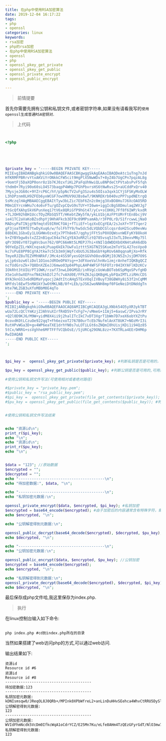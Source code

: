 ```yaml
---
title: 在php中使用RSA加密算法
date: 2019-12-04 16:17:22
tags:
- php
- openssl
categories: linux
keywords:
- rsa加密
- php的rsa加密
- 在php中使用RSA加密算法
- openssl
- php
- openssl_pkey_get_private
- openssl_pkey_get_public
- openssl_private_encrypt
- openssl_public_encrypt

---
```

> 前情提要

首先你需要先拥有公钥和私钥文件,或者密钥字符串,如果没有请看我写的`使用openssl生成普通RSA密钥对`.

> 上代码

```php


<?php





$private_key = '-----BEGIN PRIVATE KEY-----
MIIEvgIBADANBgkqhkiG9w0BAQEFAASCBKgwggSkAgEAAoIBAQDeAtc1uTng7nJd
HfKRMFPBRrvYtxAKViYrONkkCFW5cit9HgPlX5NwWDv7+8yZ4b7UgCPn7pqzAL8g
+9omtFj5DaXQP0onr8z1b7KJ0zxfiKL2PaFqUhNwiQLu8NPdeCtPVtabsPvF5fqh
thdm0+7Ryi90o60sLO4573baqpP4WHp7PGhPbvrsHS6tNwRvs25+aUCddPxQrv40
7MysjeJG60c+9YZrcP6C/hY/p5pNcTV2uFg3Szu4s5OIsa3qxk1CYjSFSKyMoOLW
L3hDPznm0LH9ZFEb6yxWCGF7owVMUV9UJBs6wT/9KNREKrb040vzPP7spdNEtrgQ
SsMczqlHAgMBAAECggEBAItTyw3bLZic7EbF6Zn2c0mjg3XxBO8Hu7J6XcOAO5RD
M0m1EYrcnWHu7c4o6vFTu/gOZvpCQvG9sTUY+YI6wm+iggIcBgS8Dmulaq2WVJg7
3tGcQfXAhpSkV6PunXeq17tV6x8QRiGfP9hGt47/yCv+sCOKKL7Ff8f6IWP/kxdR
+7LJOH92hBH1UccTOyZRbSQ5TT/HKebtZWy5fA/ykLU1bjAzFPtUMrFtEn8bcj9V
ie41TC2aVaKoBZsdhpYj9HhAFkcb3EF9c09MPsamAb/r3FP0LrD/S1frcwwLjNaO
MADsyPaTINjgYNfmqtdS9IRHCfOAj+fTiiEf+lqzXxECgYEA/2sJoXf+TFT7qer2
gF3joaTEMfE7twDyXuq6/w/folFhTY9/hwSdc5dLVQbDCGlcqsrdoH2Scu09evWu
88bEKL1GbxEy1LUGHWvOzxdjx7PTh8e67/qghyjFFt5sP0XOQWsvnWEFyKY88koH
k+ZYBYbgw8stxZZ2nB1quC04a7kCgYEA3oRR2lztQ785vsq5J3xTLI0exvMNy75l
qPr3O9EvY072gAVcbun762/0PC66mNt5LMEPJ7hi+XNIlQdWDDXbOXN4taR46dDb
90YeEpZILrWXCnqseAjPuap6kEk7UwFu1zttt5XGTNI5SKue2mToYSL427osVpo0
kc7sPuE8PP8CgYAJtkw7c5Cb3m9jWqfc4bUSJG3BaGbY4pRUv6A0qqnaRjXo+Rfk
TmyeRJZ8uTEZVMhNRkF/JMc4z4SS9FyesGQtGGVhO8ovBGMjI0JN5ZnJsjDM7O9S
yLjp6sbzw6liDol1O1ooJdROeOPAYsg++3dFXoeValhnNv1zmjrAnheTIQKBgQCZ
ncfUdGroZk+7Q8DnXZEeJJ6mwo03p04PhpLAHP4WFSFf6FOTzr04IKYAFlKDzKCv
IOkRht3tUIU/PT1OWK/rzaf73nwLD0GMSD/inRVgCcUoWuBOTeb6SpMqoSPvfgHD
XSe1ohSwXEFnxfN42kkDJl2fc7vAXd0E/FFkZ6JqiQKBgHLybFQaIMTLziRHcCDS
0YA3knGS3x6dRDMaYyqocj2AdtItcAHg5TExVOqlIVBuyT38GBWXy8i53f2nCqMM
NMfdsl6Ewf5nMASkY3wOtMKLNB/0f+LEb/pJS62woNNH8mpf0FGeNeiDtDNddgTn
Hte7WLZGB3uXfoMBbM0E4qTo
-----END PRIVATE KEY-----
';
$public_key = '-----BEGIN PUBLIC KEY-----
MIIBIjANBgkqhkiG9w0BAQEFAAOCAQ8AMIIBCgKCAQEA3gLXNbk54O5yXR3ykTBT
wUa72LcQClYmKzjZJAhVuXIrfR4D5V+TcFg7+/vMmeG+1IAj5+6aswC/IPvaJrRY
+Q2l0D9KJ6/M9W+yidM8X4ii9j2halITcIkC7vDT3XgrT1bWm7D7xeX6obYXZtPu
0covdKOtLCzuOe922qqT+Fh6ezxoT2767B0urTcEb7NufmlAnXT8UK7+NOzMrI3i
RutHPvWGa3D+gv4WP6eaTXE1drhYN0s7uLOTiLGt6sZNQmI0hUisjKDi1i94Qz85
5tCx/WRRG+ssVghhe6MFTFFfVCQbOsE//SjURCq29ONL8zz+7KXTRLa4EErDHM6p
RwIDAQAB
-----END PUBLIC KEY-----
';



$pi_key =  openssl_pkey_get_private($private_key); #判断私钥是否是可用的，可用返回资源id Resource id

$pu_key = openssl_pkey_get_public($public_key); #判断公钥是否是可用的,可用返回资源id Resource id

#使用公钥和私钥文件写法(可使用相对或者绝对路径)

#$private_key = "private_key.pem";
#$public_key = "rsa_public_key.pem";
#$pi_key =  openssl_pkey_get_private(file_get_contents($private_key)); #判断私钥是否是可用的，可用返回资源id Resource id
#$pu_key = openssl_pkey_get_public(file_get_contents($public_key)); #判断公钥是否是可用的,可用返回资源id Resource id


#使用公钥和私钥文件写法结束


echo "资源id\n";
print_r($pi_key);
echo "\n";
echo "资源id\n";
print_r($pu_key);
echo "\n";


$data = "123"; //原始数据
$encrypted = "";
$decrypted = "";
echo "---------------------------------------\n";
echo "待加密数据:", $data, "\n";

echo "---------------------------------------\n";
echo "私钥加密元数据:\n";

openssl_private_encrypt($data, $encrypted, $pi_key); #私钥加密
$encrypted = base64_encode($encrypted); #由于加密后的内容通常含有特殊字符，需要base64转换下，在http请求时要注意urlencode问题
echo $encrypted, "\n";

echo "公钥解密得到元数据:\n";

openssl_public_decrypt(base64_decode($encrypted), $decrypted, $pu_key); #私钥加密的内容通过公钥可用解密出来
echo $decrypted, "\n";

echo "---------------------------------------\n";
echo "公钥加密元数据:\n";

openssl_public_encrypt($data, $encrypted, $pu_key); //公钥加密
$encrypted = base64_encode($encrypted);
echo $encrypted, "\n";

echo "私钥解密得到元数据:\n";
openssl_private_decrypt(base64_decode($encrypted), $decrypted, $pi_key); //私钥解密
echo $decrypted, "\n";


```
最后保存成php文件哈,我这里保存为index.php.

>执行

在linux控制台输入如下命令:

```shell

php index.php #cd到index.php所在的目录

```
当然如果搭建了web访问php的方式,可以通过web访问.

输出结果如下:

    资源id
    Resource id #6
    资源id
    Resource id #8
    ---------------------------------------
    待加密数据:123
    ---------------------------------------
    私钥加密元数据:
    kDNIsmsqw0/JReqOL8J0QRb+/MPInk0XPbWfreL2+anLinDuHHvSEehca4WhvCtRRU5DySlNpgXmUOd7xF4z9EfQEH4KE2TYD5km3O5h1+aPz6AUbmbNDDcqOhob4Ldmbaw5O9m1cdYNXRLyT3CD1773CriSrcuWsQtxyxwa6jzBO8ZP3Ry5bKKAANbCLamwZ0thioIO3PnOoVGsFr6JsM+/kyIKOKBqhJR071cnl3liNt8GwkOIkmj3PWp+tb3+wxEO9ClLH6SNMvE9c2zbTZ+L3BfLWW4EmusNIIcfq9ifi9yFfiJPeNZhilMXH01B4gcRnsBS8vOfiK6NXBLEJw==
    公钥解密得到元数据:
    123
    ---------------------------------------
    公钥加密元数据:
    WVIdFhmNcdk5VcDm0IfkcWqA1oCdrYCZ/E25Mn7Ku/eLfe8AHm4TzQEzGFyrGdT/NlO3mw7ghqoDC+tvGAhUmuOoxXvCTBwGD4+qSYLQ3dpvqt/F0Q8bwNdbZtciczAR4U9lnwyqQ6AlLZcus3ULfMaBtFPaLQqyWVYSM2vNJ4t3zlcDtZMH/gCUMTasSrFVjND6YgA13SReKlX67TJR1KzjrT14QWgSiQaW3Bw4GY/Db7MGocsj0TnYgXoXg47remzgpll1U7l2TpLgq9WEUqs5YMWS3VQ+MAFBN2ghrSzy91npUReQNZdglSmWAna8Dg+/WgjVzj4waugMqLOzGw==
    私钥解密得到元数据:
    123